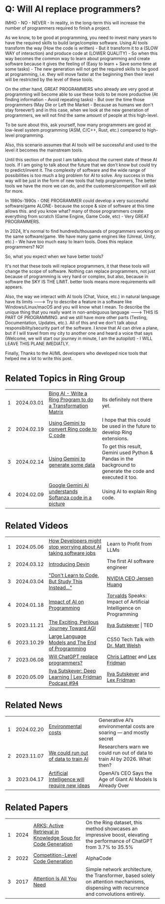 Q: Will AI replace programmers?
===============================

IMHO - NO - NEVER - In reality, in the long-term this will increase the number of programmers required to finish a project.

As we know, to be good at programming, you need to invest many years to have the required skills to build large/complex software. Using AI tools transform the way (How the code is written) - But it transform it to a (SLOW WAY of interaction) and produce code at (LOWER QUALITY) - So when this way becomes the common way to learn about programming and create software because it gives the feeling of (Easy to learn + Save some time at some tasks) - The new generation will not get the required skills to be good at programming, i.e. they will move faster at the beginning then their level will be restricted by the level of these tools.

On the other hand, GREAT PROGRAMMERS who already are very good at programming will become able to use these tools to be more productive (At finding information - Avoid repeating tasks) - But over the time those programmers (May Die or Left the Market - Because as humans we don't stay foreever!) and in this case, when we look at the new generation of programmers, we will not find the same amount of people at this high-level.

To be sure about this, ask yourself, how many programmers are good at low-level system programming (ASM, C/C++, Rust, etc.) compared to high-level programming. 

Also, this scenario assumes that AI tools will be successful and used to the level it becomes the mainstream tools.

Until this section of the post I am talking about the current state of these AI tools. If I am going to talk about the future that we don't know but could try to predict/invent it. The complexity of software and the wide range of possibilities is too much a big problem for AI to solve. Any success in this way will be just in the form of new tools that help programmers, The better tools we have the more we can do, and the customers/competition will ask for more.

In 1980s-1990s - ONE PROGRAMMER could develop a very successful software/game ALONE- because the scope & size of software at this time allows this. and you know what? many of those programmers create everything from scratch (Game Engine, Game Code, etc) - Very GREAT PROGRAMMERS.

In 2024, It's normal to find hundreds/thousands of programmers working on the same software/game. We have many game engines like (Unreal, Unity, etc.) - We have too much easy to learn tools. Does this replace programmers? NO!

So, what you expect when we have better tools?

It's not that these tools will replace programmers, it that these tools will change the scope of software. Nothing can replace programmers, not just because of programming is very hard or complex, but also, because in software the SKY IS THE LIMIT. better tools means more requirements will appears.

Also, the way we interact with AI tools (Chat, Voice, etc.) in natural language have its limits ---> Try to describe a feature in a software like Windows/Linux/macOS and you will know what I mean. To describe the unique thing that you really want in non-ambiguous language ---> THIS IS PART OF PROGRAMMING. and we still have more other parts (Testing, Documentation, Updates, etc.). All of this and we don't talk about responsibility/security part of the software. I know that AI can drive a plane, but if I will travel from my city to another one and heard a voice that says (Welcome, we will start our journey in minute, I am the autopilot) - I WILL LEAVE THIS PLANE IMEDIATLY.

Finally, Thanks to the AI/ML developers who developed nice tools that helped me a lot to write this post.

Related Topics in Ring Group
============================

<table>
	<tr>
		<td>
			1
		</td>
		<td>
			2024.03.01
		</td>
		<td>
			 <a href="https://groups.google.com/g/ring-lang/c/4pwiHF_Q_pc"> Bing AI - Write a Ring Program to do a Transformation Matrix </a>
		</td>
		<td>
			 Its definitely not there yet.
		</td>
	</tr>
	<tr>
		<td>
			2
		</td>
		<td>
			2024.02.19
		</td>
		<td>
			 <a href="https://groups.google.com/g/ring-lang/c/SwvVrVwdmbQ/m/ac04OMSMAAAJ"> Using Gemini to convert Ring code to C code </a>
		</td>
		<td>
			 I hope that this could be used in the future to develop Ring extensions.
		</td>
	</tr>
	<tr>
		<td>
			3
		</td>
		<td>
			2024.02.14
		</td>
		<td>
			 <a href="https://groups.google.com/g/ring-lang/c/-1CERIbb23I/m/3L7tv3kzAQAJ"> Using Gemini to generate some data </a>
		</td>
		<td>
			 To get this result, Gemini used Python & Pandas in the background to generate the code and executed it too.
		</td>
	</tr>
	<tr>
		<td>
			4
		</td>
		<td>
			2024.02.09
		</td>
		<td>
			 <a href="https://groups.google.com/g/ring-lang/c/_WCLUmnoLls/m/Gou_RFxBAAAJ"> Google Gemini AI understands Softanza code in a picture </a>
		</td>
		<td>
			 Using AI to explain Ring code.
		</td>
	</tr>
</table>


Related Videos
==============

<table>
	<tr>
		<td>
			1
		</td>
		<td>
			2024.05.06
		</td>
		<td>
			 <a href="https://www.youtube.com/watch?v=nkdZRBFtqSs"> How Developers might stop worrying about AI taking software jobs </a>
		</td>
		<td>
			 Learn to Profit from LLMs
		</td>
	</tr>
	<tr>
		<td>
			2
		</td>
		<td>
			2024.03.12
		</td>
		<td>
			 <a href="https://www.youtube.com/watch?v=fjHtjT7GO1c"> Introducing Devin </a>
		</td>
		<td>
			 The first AI software engineer
		</td>
	</tr>
	<tr>
		<td>
			3
		</td>
		<td>
			2024.03.04
		</td>
		<td>
			 <a href="https://www.youtube.com/watch?v=vEd-LqBCONg"> "Don't Learn to Code, But Study This Instead..." </a>
		</td>
		<td>
			 <a href="https://en.wikipedia.org/wiki/Jensen_Huang"> NVIDIA CEO Jensen Huang </a>
		</td>
	</tr>
	<tr>
		<td>
			4
		</td>
		<td>
			2024.01.18
		</td>
		<td>
			 <a href="https://www.youtube.com/watch?v=VHHT6W-N0ak"> Impact of AI on Programming </a>
		</td>
		<td>
			 <a href="https://en.wikipedia.org/wiki/Linus_Torvalds">Torvalds</a> Speaks: Impact of Artificial Intelligence on Programming
		</td>
	</tr>
	<tr>
		<td>
			5
		</td>
		<td>
			2023.11.21
		</td>
		<td>
			 <a href="https://www.youtube.com/watch?v=SEkGLj0bwAU"> The Exciting, Perilous Journey Toward AGI </a>
		</td>
		<td>
			  <a href="https://en.wikipedia.org/wiki/Ilya Sutskever">Ilya Sutskever</a> | TED
		</td>
	</tr>
	<tr>
		<td>
			6
		</td>
		<td>
			2023.10.29
		</td>
		<td>
			 <a href="https://www.youtube.com/watch?v=JhCl-GeT4jw"> Large Language Models and The End of Programming </a>
		</td>
		<td>
			  CS50 Tech Talk with <a href="https://en.wikipedia.org/wiki/Matt_Welsh_(computer_scientist)">Dr. Matt Welsh</a>
		</td>
	</tr>
	<tr>
		<td>
			7
		</td>
		<td>
			2023.06.08
		</td>
		<td>
			 <a href="https://www.youtube.com/watch?v=ltQ9pbFukUo"> Will ChatGPT replace programmers? </a>
		</td>
		<td>
			 <a href="https://en.wikipedia.org/wiki/Chris_Lattner">Chris Lattner</a> and <a href="https://en.wikipedia.org/wiki/Lex_Fridman">Lex Fridman</a>
		</td>
	</tr>
	<tr>
		<td>
			8
		</td>
		<td>
			2020.05.09
		</td>
		<td>
			 <a href="https://www.youtube.com/watch?v=13CZPWmke6A"> Ilya Sutskever: Deep Learning | Lex Fridman Podcast #94 </a>
		</td>
		<td>
			 <a href="https://en.wikipedia.org/wiki/Ilya Sutskever">Ilya Sutskever</a> and <a href="https://en.wikipedia.org/wiki/Lex_Fridman">Lex Fridman</a>
		</td>
	</tr>
</table>


Related News
============

<table>
	<tr>
		<td>
			1
		</td>
		<td>
			2024.02.20
		</td>
		<td>
			 <a href="https://www.nature.com/articles/d41586-024-00478-x"> Environmental costs </a>
		</td>
		<td>
			 Generative AI’s environmental costs are soaring — and mostly secret
		</td>
	</tr>
	<tr>
		<td>
			2
		</td>
		<td>
			2023.11.07
		</td>
		<td>
			 <a href="https://theconversation.com/researchers-warn-we-could-run-out-of-data-to-train-ai-by-2026-what-then-216741"> We could run out of data to train AI </a>
		</td>
		<td>
			 Researchers warn we could run out of data to train AI by 2026. What then?
		</td>
	</tr>
	<tr>
		<td>
			3
		</td>
		<td>
			2023.04.17
		</td>
		<td>
			 <a href="https://www.wired.com/story/openai-ceo-sam-altman-the-age-of-giant-ai-models-is-already-over/"> Artificial Intelligence will require new ideas </a>
		</td>
		<td>
			 OpenAI’s CEO Says the Age of Giant AI Models Is Already Over
		</td>
	</tr>
</table>


Related Papers
==============

<table>
	<tr>
		<td>
			1
		</td>
		<td>
			2024
		</td>
		<td>
			 <a href="https://arxiv.org/pdf/2402.12317.pdf"> ARKS: Active Retrieval in Knowledge Soup for Code Generation </a>
		</td>
		<td>
			On the Ring dataset,
this method showcases an impressive boost, elevating the
performance of ChatGPT from 3.7% to 35.5%
		</td>
	</tr>
	<tr>
		<td>
			2
		</td>
		<td>
			2022
		</td>
		<td>
			 <a href="https://arxiv.org/pdf/2203.07814.pdf"> Competition-Level Code Generation </a>
		</td>
		<td>
			 AlphaCode
		</td>
	</tr>
	<tr>
		<td>
			3
		</td>
		<td>
			2017
		</td>
		<td>
			 <a href="https://proceedings.neurips.cc/paper/2017/file/3f5ee243547dee91fbd053c1c4a845aa-Paper.pdf"> Attention Is All You Need </a>
		</td>
		<td>
			 Simple network architecture, the Transformer,
based solely on attention mechanisms, dispensing with recurrence and convolutions
entirely.
		</td>
	</tr>
</table>

